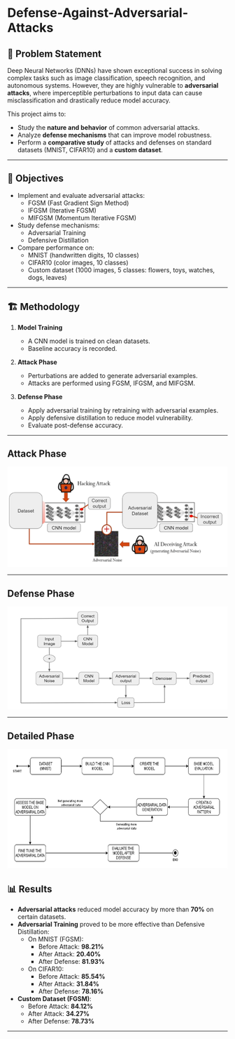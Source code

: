 # Defense-Against-Adversarial-Attacks

## 📌 Problem Statement
Deep Neural Networks (DNNs) have shown exceptional success in solving complex tasks such as image classification, speech recognition, and autonomous systems. However, they are highly vulnerable to **adversarial attacks**, where imperceptible perturbations to input data can cause misclassification and drastically reduce model accuracy.  

This project aims to:
- Study the **nature and behavior** of common adversarial attacks.
- Analyze **defense mechanisms** that can improve model robustness.
- Perform a **comparative study** of attacks and defenses on standard datasets (MNIST, CIFAR10) and a **custom dataset**.

---

## 🎯 Objectives
- Implement and evaluate adversarial attacks:
  - FGSM (Fast Gradient Sign Method)  
  - IFGSM (Iterative FGSM)  
  - MIFGSM (Momentum Iterative FGSM)  
- Study defense mechanisms:
  - Adversarial Training  
  - Defensive Distillation  
- Compare performance on:
  - MNIST (handwritten digits, 10 classes)  
  - CIFAR10 (color images, 10 classes)  
  - Custom dataset (1000 images, 5 classes: flowers, toys, watches, dogs, leaves)

---

## 🏗️ Methodology
1. **Model Training**
   - A CNN model is trained on clean datasets.
   - Baseline accuracy is recorded.

2. **Attack Phase**
   - Perturbations are added to generate adversarial examples.
   - Attacks are performed using FGSM, IFGSM, and MIFGSM.

3. **Defense Phase**
   - Apply adversarial training by retraining with adversarial examples.
   - Apply defensive distillation to reduce model vulnerability.
   - Evaluate post-defense accuracy.

---

## Attack Phase

![Alt text](AttackPhase.png)

---

## Defense Phase

![Alt text](DefensePhase.png)

---

## Detailed Phase

![Alt text](DetailedDesign.png)




## 📊 Results
- **Adversarial attacks** reduced model accuracy by more than **70%** on certain datasets.  
- **Adversarial Training** proved to be more effective than Defensive Distillation:
  - On MNIST (FGSM):  
    - Before Attack: **98.21%**  
    - After Attack: **20.40%**  
    - After Defense: **81.93%**
  - On CIFAR10:  
    - Before Attack: **85.54%**  
    - After Attack: **31.84%**  
    - After Defense: **78.16%**
- **Custom Dataset (FGSM)**:  
  - Before Attack: **84.12%**  
  - After Attack: **34.27%**  
  - After Defense: **78.73%**

---
